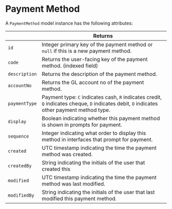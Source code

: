 # Payment Method

A `PaymentMethod` model instance has the following attributes:

|   | Returns |
| --- | --- |
| `id` | Integer primary key of the payment method or `null` if this is a new payment method. |
| `code` | Returns the user-facing key of the payment method. (indexed field) |
| `description` | Returns the description of the payment method. |
| `accountNo` | Returns the GL account no of the payment method. |
| `paymentType` | Payment type: `C` indicates cash, `R` indicates credit, `Q` indicates cheque, `D` indicates debit, `O` indicates other payment method type. |
| `display` | Boolean indicating whether this payment method is shown in prompts for payment. |
| `sequence` | Integer indicating what order to display this method in interfaces that prompt for payment. |
| `created` | UTC timestamp indicating the time the payment method was created. |
| `createdBy` | String indicating the initials of the user that created this
| `modified` | UTC timestamp indicating the time the payment method was last modified. |
| `modifiedBy` | String indicating the initials of the user that last modified this payment method. |
